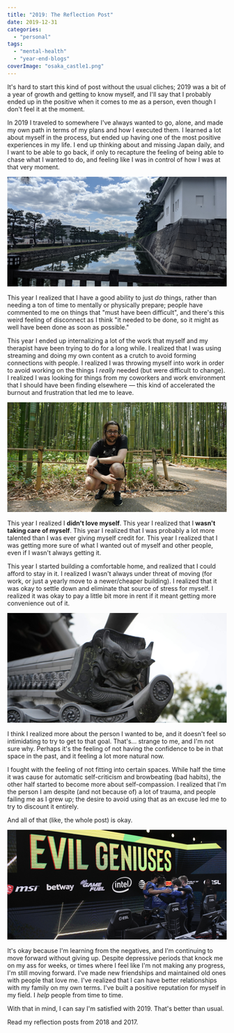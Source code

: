 ```yaml
---
title: "2019: The Reflection Post"
date: 2019-12-31
categories: 
  - "personal"
tags: 
  - "mental-health"
  - "year-end-blogs"
coverImage: "osaka_castle1.png"
---
```


It's hard to start this kind of post without the usual cliches; 2019 was a bit of a year of growth and getting to know myself, and I'll say that I probably ended up in the positive when it comes to me as a person, even though I don't feel it at the moment.

In 2019 I traveled to somewhere I've always wanted to go, alone, and made my own path in terms of my plans and how I executed them. I learned a lot about myself in the process, but ended up having one of the most positive experiences in my life. I end up thinking about and missing Japan daily, and I want to be able to go back, if only to recapture the feeling of being able to chase what I wanted to do, and feeling like I was in control of how I was at that very moment.

![](/assets/images/nijo_castle-1024x512.png)

This year I realized that I have a good ability to just _do_ things, rather than needing a ton of time to mentally or physically prepare; people have commented to me on things that "must have been difficult", and there's this weird feeling of disconnect as I think "it needed to be done, so it might as well have been done as soon as possible."

This year I ended up internalizing a lot of the work that myself and my therapist have been trying to do for a long while. I realized that I was using streaming and doing my own content as a crutch to avoid forming connections with people. I realized I was throwing myself into work in order to avoid working on the things I _really_ needed (but were difficult to change). I realized I was looking for things from my coworkers and work environment that I should have been finding elsewhere — this kind of accelerated the burnout and frustration that led me to leave.

![](/assets/images/bamboo_grove_me-1-1024x512.png)

This year I realized I **didn't love myself**. This year I realized that I **wasn't taking care of myself**. This year I realized that I was probably a lot more talented than I was ever giving myself credit for. This year I realized that I was getting more sure of what I wanted out of myself and other people, even if I wasn't always getting it.

This year I started building a comfortable home, and realized that I could afford to stay in it. I realized I wasn't always under threat of moving (for work, or just a yearly move to a newer/cheaper building). I realized that it was okay to settle down and eliminate that source of stress for myself. I realized it was okay to pay a little bit more in rent if it meant getting more convenience out of it.

![](/assets/images/japan_shrine_roof-1-1024x512.png)

I think I realized more about the person I wanted to be, and it doesn't feel so intimidating to try to get to that goal. That's... strange to me, and I'm not sure why. Perhaps it's the feeling of not having the confidence to be in that space in the past, and it feeling a lot more natural now.

I fought with the feeling of not fitting into certain spaces. While half the time it was cause for automatic self-criticism and browbeating (bad habits), the other half started to become more about self-compassion. I realized that I'm the person I am despite (and not because of) a lot of trauma, and people failing me as I grew up; the desire to avoid using that as an excuse led me to try to discount it entirely.

And all of that (like, the whole post) is okay.

![](/assets/images/EG_ESLONE_NYC-1-1024x512.png)

It's okay because I'm learning from the negatives, and I'm continuing to move forward without giving up. Despite depressive periods that knock me on my ass for weeks, or times where I feel like I'm not making any progress, I'm still moving forward. I've made new friendships and maintained old ones with people that love me. I've realized that I can have better relationships with my family on my own terms. I've built a positive reputation for myself in my field. I _help_ people from time to time.

With that in mind, I can say I'm satisfied with 2019. That's better than usual.

Read my reflection posts from 2018 and 2017.
